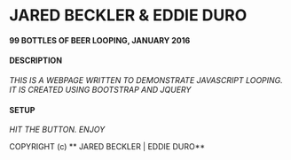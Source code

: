 # JARED BECKLER & EDDIE DURO
 
#### 99 BOTTLES OF BEER LOOPING, JANUARY 2016
 
#### DESCRIPTION
 
_THIS IS A WEBPAGE WRITTEN TO DEMONSTRATE JAVASCRIPT LOOPING. IT IS CREATED USING BOOTSTRAP AND JQUERY_
 
#### SETUP
 
_HIT THE BUTTON. ENJOY_
 
 
COPYRIGHT (c) ** JARED BECKLER | EDDIE DURO**
